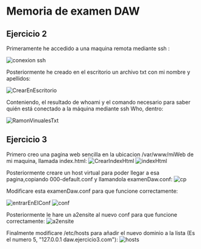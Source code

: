 # Memoria de examen DAW

## Ejercicio 2

Primeramente he accedido a una maquina remota mediante ssh :

![conexion ssh](https://github.com/user-attachments/assets/ccf8677f-281c-4f8c-b074-5bff69e81543)

Posteriormente he creado en el escritorio un archivo txt con mi nombre y apellidos:

![CrearEnEscritorio](https://github.com/user-attachments/assets/e03c107a-e3ab-4a39-bbcf-74fdd49143f0)

Conteniendo, el resultado de whoami y el comando necesario para saber quién está conectado a la máquina mediante ssh Who, dentro:

![RamonVinualesTxt](https://github.com/user-attachments/assets/ad76f39a-614f-4310-bac7-bb5d819afb78)

## Ejercicio 3

Primero creo una pagina web sencilla en la ubicacion /var/www/miWeb de mi maquina, llamada index.html:
![CrearIndexHtml](https://github.com/user-attachments/assets/634a0c68-d6d0-442e-8ecb-891d1f06b545)
![indexHtml](https://github.com/user-attachments/assets/f5b216b3-6259-4745-894d-e18db3dbcb53)

Posteriormente creare un host virtual para poder llegar a esa pagina,copiando 000-default.conf y llamandola examenDaw.conf:
![cp](https://github.com/user-attachments/assets/8f4220a8-8e15-42ef-992a-15cb565b5b29)

Modificare esta examenDaw.conf para que funcione correctamente:

![entrarEnElConf](https://github.com/user-attachments/assets/7cf0276d-a327-4ae8-8734-35caa5111024)
![conf](https://github.com/user-attachments/assets/38570247-d19a-426e-aafe-8476c63d2cd5)

Posteriormente le hare un a2ensite al nuevo conf para que funcione correctamente:
![a2ensite](https://github.com/user-attachments/assets/f1a7345f-3be8-42a5-aa51-ef4dc26001fe)

Finalmente modificare /etc/hosts para añadir el nuevo dominio a la lista (Es el numero 5, "127.0.0.1 daw.ejercicio3.com"):
![hosts](https://github.com/user-attachments/assets/9c73ad6a-c3e6-4194-8b82-c32da54a31b7)
